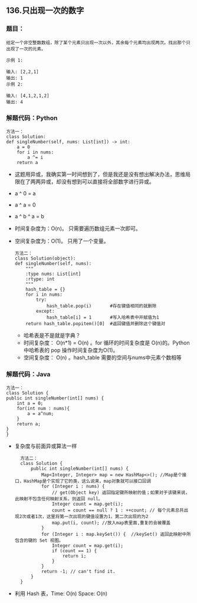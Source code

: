 ## 136.只出现一次的数字
### 题目：
	给定一个非空整数数组，除了某个元素只出现一次以外，其余每个元素均出现两次。找出那个只出现了一次的元素。

	示例 1:
	
	输入: [2,2,1]
	输出: 1
	示例 2:
	
	输入: [4,1,2,1,2]
	输出: 4

### 解题代码：Python
	方法一：
	class Solution:
    def singleNumber(self, nums: List[int]) -> int:
        a = 0
        for i in nums:
            a ^= i
        return a

  * 这题用异或，我确实第一时间想到了，但是我还是没有想出解决办法，思维局限在了两两异或，却没有想到可以直接将全部数字进行异或。
  * a ^ 0 = a
  * a ^ a = 0
  * a ^ b ^ a = b
  * 时间复杂度为：O(n)。 只需要遍历数组元素一次即可。
  * 空间复杂度为：O(1)。 只用了一个变量。
  	
		方法二：
	    class Solution(object):
	    def singleNumber(self, nums):
	        """
	        :type nums: List[int]
	        :rtype: int
	        """
	        hash_table = {}
	        for i in nums:
	            try:
	                hash_table.pop(i)       #存在键值相同的就删除
	            except:
	                hash_table[i] = 1       #写入哈希表中并赋值为1
	        return hash_table.popitem()[0]  #返回键值并删除这个键值对
		
	* 哈希表是不是就是字典？
	* 时间复杂度： O(n*1) = O(n) 。for 循环的时间复杂度是 O(n)的。Python 中哈希表的 pop 操作时间复杂度为O(1)。
	* 空间复杂度： O(n) 。hash_table 需要的空间与nums中元素个数相等

### 解题代码：Java

	方法一：
	class Solution {
    public int singleNumber(int[] nums) {
        int a = 0;
        for(int num : nums){
            a = a^num;
        }
        return a;
    }
    }


* 复杂度与前面异或算法一样

	
	    方法二：	
		class Solution {
		    public int singleNumber(int[] nums) {
		        Map<Integer, Integer> map = new HashMap<>(); //Map是个接口，HashMap是个实现了它的类，这么说来，map对象就可以接口回调
		        for (Integer i : nums) {
					// get(Object key) 返回指定键所映射的值；如果对于该键来说，此映射不包含任何映射关系，则返回 null。
		            Integer count = map.get(i); 
		            count = count == null ? 1 : ++count; // 每个元素总共出现2次或者1次，这里将第一次出现的键值设置为1，第二次出现的为2
		            map.put(i, count); //放入map表里面,重复的会被覆盖
		        }
		        for (Integer i : map.keySet()) {  //keySet() 返回此映射中所包含的键的 Set 视图。
		            Integer count = map.get(i);
		            if (count == 1) {
		                return i;
		            }
		        }
		        return -1; // can't find it.
		    }
		}

* 利用 Hash 表，Time: O(n) Space: O(n)

